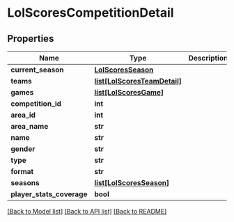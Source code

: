 # LolScoresCompetitionDetail

## Properties
Name | Type | Description | Notes
------------ | ------------- | ------------- | -------------
**current_season** | [**LolScoresSeason**](LolScoresSeason.md) |  | [optional] 
**teams** | [**list[LolScoresTeamDetail]**](LolScoresTeamDetail.md) |  | [optional] 
**games** | [**list[LolScoresGame]**](LolScoresGame.md) |  | [optional] 
**competition_id** | **int** |  | [optional] 
**area_id** | **int** |  | [optional] 
**area_name** | **str** |  | [optional] 
**name** | **str** |  | [optional] 
**gender** | **str** |  | [optional] 
**type** | **str** |  | [optional] 
**format** | **str** |  | [optional] 
**seasons** | [**list[LolScoresSeason]**](LolScoresSeason.md) |  | [optional] 
**player_stats_coverage** | **bool** |  | [optional] 

[[Back to Model list]](../README.md#documentation-for-models) [[Back to API list]](../README.md#documentation-for-api-endpoints) [[Back to README]](../README.md)

